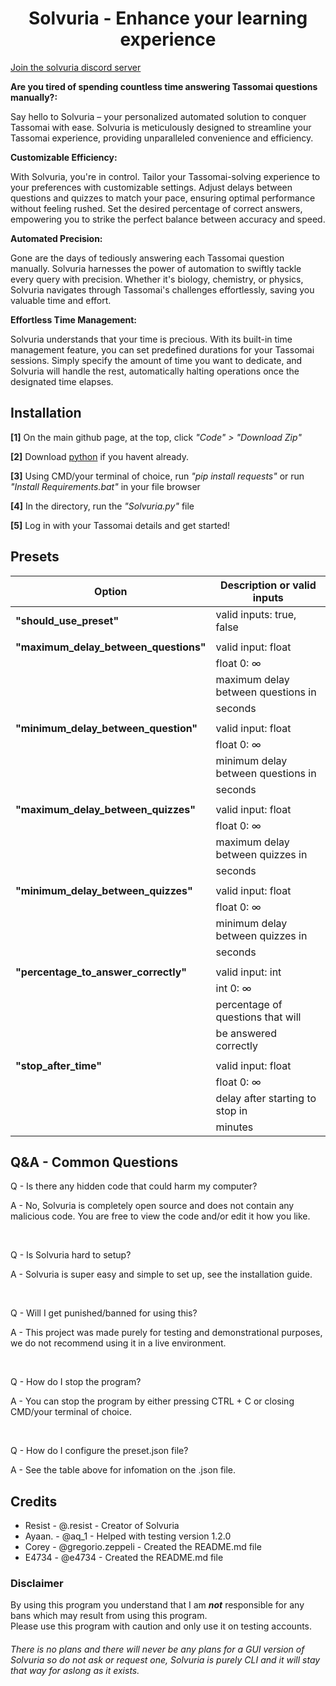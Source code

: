 <h1 align=center>Solvuria - Enhance your learning experience</h1>

[Join the solvuria discord server](https://discord.gg/vAEapP38s6)<br>

<strong>Are you tired of spending countless time answering Tassomai questions manually?:</strong>

Say hello to Solvuria – your personalized automated solution to conquer Tassomai with ease. Solvuria is meticulously designed to streamline your Tassomai experience, providing unparalleled convenience and efficiency.

<strong>Customizable Efficiency:</strong>

With Solvuria, you're in control. Tailor your Tassomai-solving experience to your preferences with customizable settings. Adjust delays between questions and quizzes to match your pace, ensuring optimal performance without feeling rushed. Set the desired percentage of correct answers, empowering you to strike the perfect balance between accuracy and speed.

<strong>Automated Precision:</strong>

Gone are the days of tediously answering each Tassomai question manually. Solvuria harnesses the power of automation to swiftly tackle every query with precision. Whether it's biology, chemistry, or physics, Solvuria navigates through Tassomai's challenges effortlessly, saving you valuable time and effort.

<strong>Effortless Time Management:</strong>

Solvuria understands that your time is precious. With its built-in time management feature, you can set predefined durations for your Tassomai sessions. Simply specify the amount of time you want to dedicate, and Solvuria will handle the rest, automatically halting operations once the designated time elapses.

## Installation
<strong>[1]</strong> On the main github page, at the top, click <em>"Code" > "Download Zip"</em>

<strong>[2]</strong> Download [python](https://python.org/) if you havent already.

<strong>[3]</strong> Using CMD/your terminal of choice, run <em>"pip install requests"</em> or run <em>"Install Requirements.bat"</em> in your file browser

<strong>[4]</strong> In the directory, run the <em>"Solvuria.py"</em> file

<strong>[5]</strong> Log in with your Tassomai details and get started!

## Presets

| Option                            | Description or valid inputs        |
| ----------------------------------|----------------------------------- |
| <strong>"should_use_preset"</strong>               | valid inputs: true, false          |
|                                   |                                    |
| <strong>"maximum_delay_between_questions"</strong> | valid input: float                   |
|                                   | float 0: ∞                           |
|                                   | maximum delay between questions in |
|                                   | seconds                            |
|                                   |                                    |
| <strong>"minimum_delay_between_question"</strong>  | valid input: float                   |
|                                   | float 0: ∞                           |
|                                   | minimum delay between questions in |
|                                   | seconds                            |
|                                   |                                    |
| <strong>"maximum_delay_between_quizzes"</strong>   | valid input: float                   |
|                                   | float 0: ∞                           |
|                                   | maximum delay between quizzes in   |
|                                   | seconds                            |
|                                   |                                    |
| <strong>"minimum_delay_between_quizzes"</strong>   | valid input: float                   |
|                                   | float 0: ∞                           |
|                                   | minimum delay between quizzes in   |
|                                   | seconds                            |
|                                   |                                    |
| <strong>"percentage_to_answer_correctly"</strong>  | valid input: int                   |
|                                   | int 0: ∞                           |
|                                   | percentage of questions that will  |
|                                   | be answered correctly              |
|                                   |                                    |
| <strong>"stop_after_time"</strong>                 | valid input: float                   |
|                                   | float 0: ∞                           |
|                                   | delay after starting to stop in    |
|                                   | minutes                            |

## Q&A - Common Questions 

Q - Is there any hidden code that could harm my computer?

A - No, Solvuria is completely open source and does not contain any malicious code. You are free to view the code and/or edit it how you like.

<br>

Q - Is Solvuria hard to setup?

A - Solvuria is super easy and simple to set up, see the installation guide.

<br>

Q - Will I get punished/banned for using this?

A - This project was made purely for testing and demonstrational purposes, we do not recommend using it in a live environment.

<br>

Q - How do I stop the program?

A - You can stop the program by either pressing CTRL + C or closing CMD/your terminal of choice. 

<br>

Q - How do I configure the preset.json file?

A - See the table above for infomation on the .json file.

## Credits
* Resist - @.resist - Creator of Solvuria
* Ayaan. - @aq_1 - Helped with testing version 1.2.0
* Corey  - @gregorio.zeppeli - Created the README.md file
* E4734  - @e4734 - Created the README.md file

### Disclaimer
By using this program you understand that I am <em><strong>not</strong></em> responsible for any bans which may result from using this program.<br>
Please use this program with caution and only use it on testing accounts.<br>

###### There is no plans and there will never be any plans for a GUI version of Solvuria so do not ask or request one, Solvuria is purely CLI and it will stay that way for aslong as it exists.

